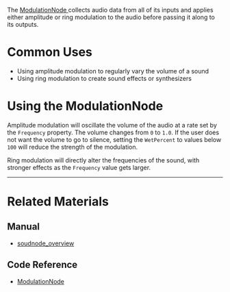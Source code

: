 The [ ModulationNode ](https://github.com/zeroengineteam/ZeroDocs/code_reference/class_reference/modulationnode.markdown) collects audio data from all of its inputs and applies either amplitude or ring modulation to the audio before passing it along to its outputs. 

 # Common Uses

- Using amplitude modulation to regularly vary the volume of a sound
- Using ring modulation to create sound effects or synthesizers

 # Using the ModulationNode

Amplitude modulation will oscillate the volume of the audio at a rate set by the `Frequency` property. The volume changes from `0` to `1.0`. If the user does not want the volume to go to silence, setting the `WetPercent` to values below `100` will reduce the strength of the modulation.

Ring modulation will directly alter the frequencies of the sound, with stronger effects as the `Frequency` value gets larger.

---
 # Related Materials
 ## Manual
- [soudnode_overview](https://github.com/zeroengineteam/ZeroDocs/zero_editor_documentation/zeromanual/audio/soundnode/soudnode_overview.markdown)

 ## Code Reference
- [ ModulationNode ](https://github.com/zeroengineteam/ZeroDocs/code_reference/class_reference/modulationnode.markdown) 

 
